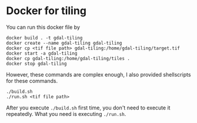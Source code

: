 # Docker for tiling

You can run this docker file by

``` shell
docker build . -t gdal-tiling
docker create --name gdal-tiling gdal-tiling
docker cp <tif file path> gdal-tiling:/home/gdal-tiling/target.tif
docker start -a gdal-tiling
docker cp gdal-tiling:/home/gdal-tiling/tiles .
docker stop gdal-tiling
```

However, these commands are complex enough, I also provided shellscripts for these commands.

``` shell
./build.sh
./run.sh <tif file path>
```

After you execute `./build.sh` first time, you don't need to execute it repeatedly. What you need is executing `./run.sh`.
